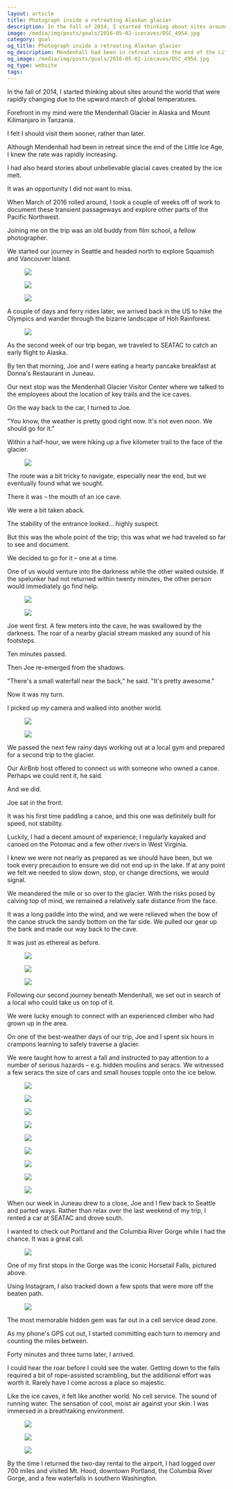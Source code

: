 ```yaml
---
layout: article
title: Photograph inside a retreating Alaskan glacier
description: In the fall of 2014, I started thinking about sites around the world that were rapidly changing due to the upward march of global temperatures. Forefront in my mind were the Mendenhall Glacier in Alaska and Mount Kilimanjaro in Tanzania. I felt I should visit them sooner, rather than later. Although Mendenhall had been in retreat since the end of the Little Ice Age, I knew the rate was rapidly increasing. I had also heard stories about unbelievable glacial caves created by the ice melt.
image: /media/img/posts/goals/2016-05-02-icecaves/DSC_4954.jpg
category: goal
og_title: Photograph inside a retreating Alaskan glacier
og_description: Mendenhall had been in retreat since the end of the Little Ice Age, but I knew the rate was rapidly increasing.
og_image: /media/img/posts/goals/2016-05-02-icecaves/DSC_4954.jpg
og_type: website
tags:
---
```


In the fall of 2014, I started thinking about sites around the world that were rapidly changing due to the upward march of global temperatures.

Forefront in my mind were the Mendenhall Glacier in Alaska and Mount Kilimanjaro in Tanzania.

I felt I should visit them sooner, rather than later.

Although Mendenhall had been in retreat since the end of the Little Ice Age, I knew the rate was rapidly increasing.

I had also heard stories about unbelievable glacial caves created by the ice melt.

It was an opportunity I did not want to miss.

When March of 2016 rolled around, I took a couple of weeks off of work to document these transient passageways and explore other parts of the Pacific Northwest.

Joining me on the trip was an old buddy from film school, a fellow photographer.

We started our journey in Seattle and headed north to explore Squamish and Vancouver Island.

<figure class="medium-figure">
	<img src="{{ site.github.url }}/media/img/posts/goals/2016-05-02-icecaves/DSC_3573.jpg">
</figure>
<figure class="medium-figure">
	<img src="{{ site.github.url }}/media/img/posts/goals/2016-05-02-icecaves/DSC_4029.jpg">
</figure>
<figure class="medium-figure">
	<img src="{{ site.github.url }}/media/img/posts/goals/2016-05-02-icecaves/DSC_4225.jpg">
</figure>

A couple of days and ferry rides later, we arrived back in the US to hike the Olympics and wander through the bizarre landscape of Hoh Rainforest.

<figure class="medium-figure">
	<img src="{{ site.github.url }}/media/img/posts/goals/2016-05-02-icecaves/DSC_4262.jpg">
</figure>

As the second week of our trip began, we traveled to SEATAC to catch an early flight to Alaska.

By ten that morning, Joe and I were eating a hearty pancake breakfast at Donna's Restaurant in Juneau. 

Our next stop was the Mendenhall Glacier Visitor Center where we talked to the employees about the location of key trails and the ice caves.

On the way back to the car, I turned to Joe.

"You know, the weather is pretty good right now. It's not even noon. We should go for it."

Within a half-hour, we were hiking up a five kilometer trail to the face of the glacier.

<figure class="medium-figure">
	<img src="{{ site.github.url }}/media/img/posts/goals/2016-05-02-icecaves/DSC_4535.jpg">
</figure>

The route was a bit tricky to navigate, especially near the end, but we eventually found what we sought.

There it was – the mouth of an ice cave.

We were a bit taken aback.

The stability of the entrance looked... highly suspect.

But this was the whole point of the trip; this was what we had traveled so far to see and document.

We decided to go for it – one at a time.

One of us would venture into the darkness while the other waited outside. If the spelunker had not returned within twenty minutes, the other person would immediately go find help.

<figure class="medium-figure">
	<img src="{{ site.github.url }}/media/img/posts/goals/2016-05-02-icecaves/DSC_4858.jpg">
</figure>
<figure class="medium-figure">
	<img src="{{ site.github.url }}/media/img/posts/goals/2016-05-02-icecaves/DSC_4595.jpg">
</figure>

Joe went first. A few meters into the cave, he was swallowed by the darkness. The roar of a nearby glacial stream masked any sound of his footsteps.

Ten minutes passed. 

Then Joe re-emerged from the shadows. 

"There's a small waterfall near the back," he said. "It's pretty awesome."

Now it was my turn.

I picked up my camera and walked into another world.

<figure class="medium-figure">
	<img src="{{ site.github.url }}/media/img/posts/goals/2016-05-02-icecaves/DSC_4648.jpg">
</figure>
<figure class="medium-figure">
	<img src="{{ site.github.url }}/media/img/posts/goals/2016-05-02-icecaves/DSC_4644.jpg">
</figure>

We passed the next few rainy days working out at a local gym and prepared for a second trip to the glacier.

Our AirBnb host offered to connect us with someone who owned a canoe. Perhaps we could rent it, he said.

And we did.

Joe sat in the front.

It was his first time paddling a canoe, and this one was definitely built for speed, not stability.

Luckily, I had a decent amount of experience; I regularly kayaked and canoed on the Potomac and a few other rivers in West Virginia.

I knew we were not nearly as prepared as we should have been, but we took every precaution to ensure we did not end up in the lake. If at any point we felt we needed to slow down, stop, or change directions, we would signal.

We meandered the mile or so over to the glacier. With the risks posed by calving top of mind, we remained a relatively safe distance from the face.

It was a long paddle into the wind, and we were relieved when the bow of the canoe struck the sandy bottom on the far side. We pulled our gear up the bank and made our way back to the cave.

It was just as ethereal as before.

<figure class="medium-figure">
	<img src="{{ site.github.url }}/media/img/posts/goals/2016-05-02-icecaves/DSC_4891.jpg">
</figure>
<figure class="medium-figure">
	<img src="{{ site.github.url }}/media/img/posts/goals/2016-05-02-icecaves/DSC_4799.jpg">
</figure>
<figure class="medium-figure">
	<img src="{{ site.github.url }}/media/img/posts/goals/2016-05-02-icecaves/DSC_4954.jpg">
</figure>

Following our second journey beneath Mendenhall, we set out in search of a local who could take us on top of it.

We were lucky enough to connect with an experienced climber who had grown up in the area.

On one of the best-weather days of our trip, Joe and I spent six hours in crampons learning to safely traverse a glacier. 

We were taught how to arrest a fall and instructed to pay attention to a number of serious hazards – e.g. hidden moulins and seracs. We witnessed a few seracs the size of cars and small houses topple onto the ice below.

<figure class="medium-figure">
	<img src="{{ site.github.url }}/media/img/posts/goals/2016-05-02-icecaves/glacier.jpg">
</figure>
<figure class="medium-figure">
	<img src="{{ site.github.url }}/media/img/posts/goals/2016-05-02-icecaves/DSC_5066.jpg">
</figure>
<figure class="medium-figure">
	<img src="{{ site.github.url }}/media/img/posts/goals/2016-05-02-icecaves/DSC_5110.jpg">
</figure>
<figure class="medium-figure">
	<img src="{{ site.github.url }}/media/img/posts/goals/2016-05-02-icecaves/DSC_5238.jpg">
</figure>
<figure class="medium-figure">
	<img src="{{ site.github.url }}/media/img/posts/goals/2016-05-02-icecaves/DSC_5338.jpg">
</figure>
<figure class="medium-figure">
	<img src="{{ site.github.url }}/media/img/posts/goals/2016-05-02-icecaves/DSC_5403.jpg">
</figure>
<figure class="medium-figure">
	<img src="{{ site.github.url }}/media/img/posts/goals/2016-05-02-icecaves/DSC_5415.jpg">
</figure>
<figure class="medium-figure">
	<img src="{{ site.github.url }}/media/img/posts/goals/2016-05-02-icecaves/DSC_5156.jpg">
</figure>
<figure class="medium-figure">
	<img src="{{ site.github.url }}/media/img/posts/goals/2016-05-02-icecaves/DSC_5317.jpg">
</figure>

When our week in Juneau drew to a close, Joe and I flew back to Seattle and parted ways. Rather than relax over the last weekend of my trip, I rented a car at SEATAC and drove south. 

I wanted to check out Portland and the Columbia River Gorge while I had the chance. It was a great call.

<figure class="medium-figure">
	<img src="{{ site.github.url }}/media/img/posts/goals/2016-05-02-icecaves/DSC_5442.jpg">
</figure>

One of my first stops in the Gorge was the iconic Horsetail Falls, pictured above. 

Using Instagram, I also tracked down a few spots that were more off the beaten path. 

<figure class="medium-figure">
	<img src="{{ site.github.url }}/media/img/posts/goals/2016-05-02-icecaves/DSC_5502.jpg">
</figure>

The most memorable hidden gem was far out in a cell service dead zone.

As my phone's GPS cut out, I started committing each turn to memory and counting the miles between.

Forty minutes and three turns later, I arrived.

I could hear the roar before I could see the water. Getting down to the falls required a bit of rope-assisted scrambling, but the additional effort was worth it. Rarely have I come across a place so majestic. 

Like the ice caves, it felt like another world. No cell service. The sound of running water. The sensation of cool, moist air against your skin. I was immersed in a breathtaking environment.

<figure class="medium-figure">
	<img src="{{ site.github.url }}/media/img/posts/goals/2016-05-02-icecaves/DSC_5508.jpg">
</figure>
<figure class="medium-figure">
	<img src="{{ site.github.url }}/media/img/posts/goals/2016-05-02-icecaves/DSC_5521.jpg">
</figure>
<figure class="medium-figure">
	<img src="{{ site.github.url }}/media/img/posts/goals/2016-05-02-icecaves/DSC_5522.jpg">
</figure>

By the time I returned the two-day rental to the airport, I had logged over 700 miles and visited Mt. Hood, downtown Portland, the Columbia River Gorge, and a few waterfalls in southern Washington.
